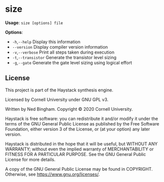 # size

**Usage**: `size [options] file`

**Options**:
 - `-h`,`--help`				Display this information
 -    `--version`				Display compiler version information
 - `-v`,`--verbose`				Print all steps taken during execution
 - `-t`,`--transistor`				Generate the transistor level sizing
 - `-g`,`--gate`				Generate the gate level sizing using logical effort

## License

This project is part of the Haystack synthesis engine.

Licensed by Cornell University under GNU GPL v3.

Written by Ned Bingham.
Copyright © 2020 Cornell University.

Haystack is free software: you can redistribute it and/or modify
it under the terms of the GNU General Public License as published by
the Free Software Foundation, either version 3 of the License, or
(at your option) any later version.

Haystack is distributed in the hope that it will be useful,
but WITHOUT ANY WARRANTY; without even the implied warranty of
MERCHANTABILITY or FITNESS FOR A PARTICULAR PURPOSE.  See the
GNU General Public License for more details.

A copy of the GNU General Public License may be found in COPYRIGHT.
Otherwise, see <https://www.gnu.org/licenses/>.

